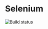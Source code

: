 # Selenium
[![Build status](https://ci.appveyor.com/api/projects/status/g34vk1ccyxe3l08e?svg=true)](https://ci.appveyor.com/project/Palich63/selenium)
